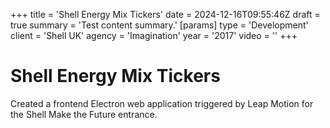 +++
title = 'Shell Energy Mix Tickers'
date = 2024-12-16T09:55:46Z
draft = true
summary = 'Test content summary.'
[params]
  type = 'Development'
  client = 'Shell UK'
  agency = 'Imagination'
  year = '2017'
  video = ''
+++

# Shell Energy Mix Tickers

Created a frontend Electron web application triggered by Leap Motion for the Shell Make the Future entrance.
